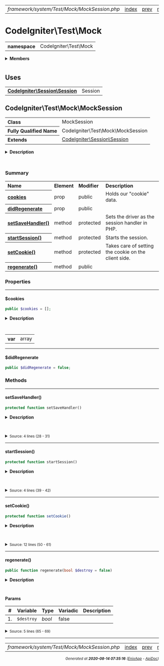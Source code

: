 


 



<table>
<tr>
<td style="width:100%"><em>framework/system/Test/Mock/MockSession.php</em></td>
<td><a href="../../../../../../../api/index.md">index</a></td>
<td><a href="../../../../../../../api/vendor/codeigniter4/framework/system/Test/Mock/MockServices.md">prev</a></td>
<td><a href="../../../../../../../api/vendor/codeigniter4/framework/system/Test/Mock/MockTable.md">next</a></td>
</tr>
</table>







# CodeIgniter\Test\Mock 
<table style="text-align:left">
<tr><th>namespace</th><td>CodeIgniter\Test\Mock</td></tr>
</table>

 

<details>
<summary style="margin-bottom:12px;"><strong>Members</strong></summary>
<table>
<tr><td><a href="../../../../../../../api/vendor/codeigniter4/framework/system/Test/Mock/MockAppConfig.md">CodeIgniter\Test\Mock\MockAppConfig</a></td></tr>
<tr><td><a href="../../../../../../../api/vendor/codeigniter4/framework/system/Test/Mock/MockAutoload.md">CodeIgniter\Test\Mock\MockAutoload</a></td></tr>
<tr><td><a href="../../../../../../../api/vendor/codeigniter4/framework/system/Test/Mock/MockBuilder.md">CodeIgniter\Test\Mock\MockBuilder</a></td></tr>
<tr><td><a href="../../../../../../../api/vendor/codeigniter4/framework/system/Test/Mock/MockCLIConfig.md">CodeIgniter\Test\Mock\MockCLIConfig</a></td></tr>
<tr><td><a href="../../../../../../../api/vendor/codeigniter4/framework/system/Test/Mock/MockCURLRequest.md">CodeIgniter\Test\Mock\MockCURLRequest</a></td></tr>
<tr><td><a href="../../../../../../../api/vendor/codeigniter4/framework/system/Test/Mock/MockCache.md">CodeIgniter\Test\Mock\MockCache</a></td></tr>
<tr><td><a href="../../../../../../../api/vendor/codeigniter4/framework/system/Test/Mock/MockCodeIgniter.md">CodeIgniter\Test\Mock\MockCodeIgniter</a></td></tr>
<tr><td><a href="../../../../../../../api/vendor/codeigniter4/framework/system/Test/Mock/MockConnection.md">CodeIgniter\Test\Mock\MockConnection</a></td></tr>
<tr><td><a href="../../../../../../../api/vendor/codeigniter4/framework/system/Test/Mock/MockEmail.md">CodeIgniter\Test\Mock\MockEmail</a></td></tr>
<tr><td><a href="../../../../../../../api/vendor/codeigniter4/framework/system/Test/Mock/MockEvents.md">CodeIgniter\Test\Mock\MockEvents</a></td></tr>
<tr><td><a href="../../../../../../../api/vendor/codeigniter4/framework/system/Test/Mock/MockFileLogger.md">CodeIgniter\Test\Mock\MockFileLogger</a></td></tr>
<tr><td><a href="../../../../../../../api/vendor/codeigniter4/framework/system/Test/Mock/MockIncomingRequest.md">CodeIgniter\Test\Mock\MockIncomingRequest</a></td></tr>
<tr><td><a href="../../../../../../../api/vendor/codeigniter4/framework/system/Test/Mock/MockLanguage.md">CodeIgniter\Test\Mock\MockLanguage</a></td></tr>
<tr><td><a href="../../../../../../../api/vendor/codeigniter4/framework/system/Test/Mock/MockLogger.md">CodeIgniter\Test\Mock\MockLogger</a></td></tr>
<tr><td><a href="../../../../../../../api/vendor/codeigniter4/framework/system/Test/Mock/MockQuery.md">CodeIgniter\Test\Mock\MockQuery</a></td></tr>
<tr><td><a href="../../../../../../../api/vendor/codeigniter4/framework/system/Test/Mock/MockResourceController.md">CodeIgniter\Test\Mock\MockResourceController</a></td></tr>
<tr><td><a href="../../../../../../../api/vendor/codeigniter4/framework/system/Test/Mock/MockResourcePresenter.md">CodeIgniter\Test\Mock\MockResourcePresenter</a></td></tr>
<tr><td><a href="../../../../../../../api/vendor/codeigniter4/framework/system/Test/Mock/MockResponse.md">CodeIgniter\Test\Mock\MockResponse</a></td></tr>
<tr><td><a href="../../../../../../../api/vendor/codeigniter4/framework/system/Test/Mock/MockResult.md">CodeIgniter\Test\Mock\MockResult</a></td></tr>
<tr><td><a href="../../../../../../../api/vendor/codeigniter4/framework/system/Test/Mock/MockSecurity.md">CodeIgniter\Test\Mock\MockSecurity</a></td></tr>
<tr><td><a href="../../../../../../../api/vendor/codeigniter4/framework/system/Test/Mock/MockServices.md">CodeIgniter\Test\Mock\MockServices</a></td></tr>
<tr><td><a href="../../../../../../../api/vendor/codeigniter4/framework/system/Test/Mock/MockSession.md">CodeIgniter\Test\Mock\MockSession</a></td></tr>
<tr><td><a href="../../../../../../../api/vendor/codeigniter4/framework/system/Test/Mock/MockTable.md">CodeIgniter\Test\Mock\MockTable</a></td></tr>
</table>
</details>



 
 ## Uses

<table style="text-align:left;">
<tr>
<td>
<a href="../../../../../../../api/vendor/codeigniter4/framework/system/Session/Session.md"><strong>CodeIgniter\Session\Session</strong></a>
</td>
<td>Session</td>
</tr>
</table>



 
## CodeIgniter\Test\Mock\MockSession

<table style="text-align:left">
<tr><th>Class</th><td>MockSession</td></tr>
<tr><th>Fully Qualified Name</th><td>CodeIgniter\Test\Mock\MockSession</td></tr>
<tr><th>Extends</th><td><a href="../../../../../../../api/vendor/codeigniter4/framework/system/Session/Session.md">CodeIgniter\Session\Session</a></td></tr>
</table>


<details>
<summary style="margin-bottom:12px;"><strong>Description</strong></summary>

<table>
<tr><td>
Class MockSession
</td></tr>
</table>

<table>
<tr><td>
Provides a safe way to test the Session class itself,
that doesn't interact with the session or cookies at all.
</td></tr>
</table>

</details>



<table style="text-align:left">
</table>



### Summary


<table style="text-align:left;">
<tr>
<th>Name</th>
<th>Element</th>
<th>Modifier</th>
<th>Description</th>
</tr>

<tr>
<th><a href="#cookies"><strong>cookies</strong></a></th>
<td>prop</td>
<td>
public

</td>
<td>Holds our &quot;cookie&quot; data.</td>
</tr>
<tr>
<th><a href="#didRegenerate"><strong>didRegenerate</strong></a></th>
<td>prop</td>
<td>
public

</td>
<td></td>
</tr>

<tr>
<th><a href="#setSaveHandler"><strong>setSaveHandler</strong>()</a></th>
<td>method</td>
<td>
protected

</td>
<td>Sets the driver as the session handler in PHP.</td>
</tr>
<tr>
<th><a href="#startSession"><strong>startSession</strong>()</a></th>
<td>method</td>
<td>
protected

</td>
<td>Starts the session.</td>
</tr>
<tr>
<th><a href="#setCookie"><strong>setCookie</strong>()</a></th>
<td>method</td>
<td>
protected

</td>
<td>Takes care of setting the cookie on the client side.</td>
</tr>
<tr>
<th><a href="#regenerate"><strong>regenerate</strong>()</a></th>
<td>method</td>
<td>
public

</td>
<td></td>
</tr>

</table>





### Properties


<hr>

#### $cookies

```php
public $cookies = [];
```

<details>
<summary style="margin-bottom:12px;"><strong>Description</strong></summary>

<table>
<tr><td>
Holds our "cookie" data.
</td></tr>
</table>


</details>



<table style="text-align:left">
</table>




<table>
<tr>
<th style="vertical-align:top;">var</th>
<td>array
</td>
</tr>
</table>


<hr>

#### $didRegenerate

```php
public $didRegenerate = false;
```











### Methods


<hr>

#### setSaveHandler()

```php
protected function setSaveHandler()
```

<details>
<summary style="margin-bottom:12px;"><strong>Description</strong></summary>

<table>
<tr><td>
Sets the driver as the session handler in PHP.
</td></tr>
</table>

<table>
<tr><td>
Extracted for easier testing.
</td></tr>
</table>

</details>



<table style="text-align:left">
</table>










<details>
<summary><small>Source: 4 lines (28 - 31)</small></summary>

```php
protected function setSaveHandler()
{
	//        session_set_save_handler($this->driver, true);
}
```

</details>


<hr>

#### startSession()

```php
protected function startSession()
```

<details>
<summary style="margin-bottom:12px;"><strong>Description</strong></summary>

<table>
<tr><td>
Starts the session.
</td></tr>
</table>

<table>
<tr><td>
Extracted for testing reasons.
</td></tr>
</table>

</details>



<table style="text-align:left">
</table>










<details>
<summary><small>Source: 4 lines (39 - 42)</small></summary>

```php
protected function startSession()
{
	//        session_start();
}
```

</details>


<hr>

#### setCookie()

```php
protected function setCookie()
```

<details>
<summary style="margin-bottom:12px;"><strong>Description</strong></summary>

<table>
<tr><td>
Takes care of setting the cookie on the client side.
</td></tr>
</table>

<table>
<tr><td>
Extracted for testing reasons.
</td></tr>
</table>

</details>



<table style="text-align:left">
</table>










<details>
<summary><small>Source: 12 lines (50 - 61)</small></summary>

```php
protected function setCookie()
{
	$this->cookies[] = [
		$this->sessionCookieName,
		session_id(),
		(empty($this->sessionExpiration) ? 0 : time() + $this->sessionExpiration),
		$this->cookiePath,
		$this->cookieDomain,
		$this->cookieSecure,
		true,
	];
}
```

</details>


<hr>

#### regenerate()

```php
public function regenerate(bool $destroy = false)
```

<details>
<summary style="margin-bottom:12px;"><strong>Description</strong></summary>

*No description.*


</details>



<table style="text-align:left">
</table>


**Params**

<table>
<thead>
<tr>
<th>#</th>
<th>Variable</th>
<th>Type</th>
<th>Variadic</th>
<th>Description</th>
</tr>
</thead>
<tbody>

<tr>
<td>1.</td>
<td><code>$destroy</code></td>
<td><em>bool
</em></td>
<td>false</td>
<td></td>
</tr>


</tbody>
</table>








<details>
<summary><small>Source: 5 lines (65 - 69)</small></summary>

```php
public function regenerate(bool $destroy = false)
{
	$this->didRegenerate              = true;
	$_SESSION['__ci_last_regenerate'] = time();
}
```

</details>





 


 
  




<hr>

<table>
<tr>
<td style="width:100%"><em>framework/system/Test/Mock/MockSession.php</em></td>
<td><a href="../../../../../../../api/index.md">index</a></td>
<td><a href="../../../../../../../api/vendor/codeigniter4/framework/system/Test/Mock/MockServices.md">prev</a></td>
<td><a href="../../../../../../../api/vendor/codeigniter4/framework/system/Test/Mock/MockTable.md">next</a></td>
<td><a href="#">top</a></td></tr>
</table>




<div style="text-align:right;">

<small>_Generated at **2020-08-14 07:35:16**_ *([EnixApp](https://github.com/enix-app) - [ApiDoc](https://github.com/enix-app/apidoc))*</small>
</div>